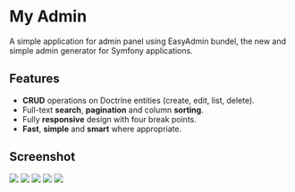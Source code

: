 <h1> My Admin </h1>

A simple application for admin panel using EasyAdmin bundel, the new and simple admin generator for Symfony applications.

<h2>Features</h2>

  * **CRUD** operations on Doctrine entities (create, edit, list, delete).
  * Full-text **search**, **pagination** and column **sorting**.
  * Fully **responsive** design with four break points.
  * **Fast**, **simple** and **smart** where appropriate.
    
<h2>Screenshot</h2>

<img src="https://i.imgur.com/NfGCx1E.png" />
<img src="https://i.imgur.com/ycGIALh.png" />
<img src="https://i.imgur.com/0rxlB8l.png"/>
<img src="https://i.imgur.com/UqCn9Yu.png"/>
<img src="https://i.imgur.com/a2Ys6Wg.png" />






